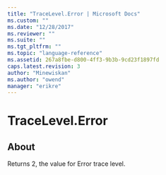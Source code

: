 ```yaml
---
title: "TraceLevel.Error | Microsoft Docs"
ms.custom: ""
ms.date: "12/28/2017"
ms.reviewer: ""
ms.suite: ""
ms.tgt_pltfrm: ""
ms.topic: "language-reference"
ms.assetid: 267a8fbe-d800-4ff3-9b3b-9cd23f1897fd
caps.latest.revision: 3
author: "Minewiskan"
ms.author: "owend"
manager: "erikre"
---
```

# TraceLevel.Error
## About  
Returns 2, the value for Error trace level.